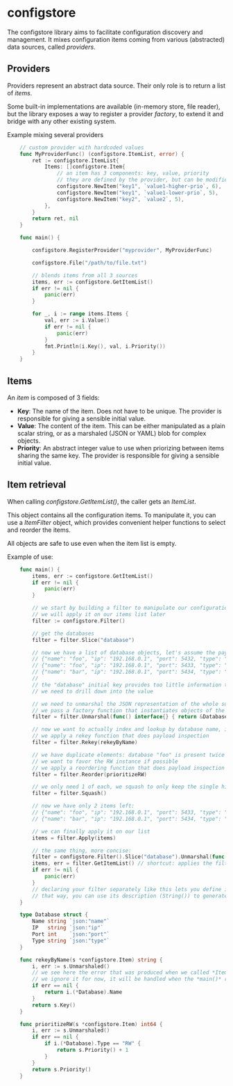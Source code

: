 # configstore

The configstore library aims to facilitate configuration discovery and management.
It mixes configuration items coming from various (abstracted) data sources, called *providers*.

## Providers

Providers represent an abstract data source. Their only role is to return a list of *items*.

Some built-in implementations are available (in-memory store, file reader), but the library exposes a way to register a provider *factory*, to extend it and bridge with any other existing system.

Example mixing several providers
```go
    // custom provider with hardcoded values
    func MyProviderFunc() (configstore.ItemList, error) {
        ret := configstore.ItemList{
            Items: []configstore.Item{
                // an item has 3 components: key, value, priority
                // they are defined by the provider, but can be modified later by the library user
                configstore.NewItem("key1", `value1-higher-prio`, 6),
                configstore.NewItem("key1", `value1-lower-prio`, 5),
                configstore.NewItem("key2", `value2`, 5),
            },
        }
        return ret, nil
    }

    func main() {

        configstore.RegisterProvider("myprovider", MyProviderFunc)

        configstore.File("/path/to/file.txt")

        // blends items from all 3 sources
        items, err := configstore.GetItemList()
        if err != nil {
            panic(err)
        }

        for _, i := range items.Items {
            val, err := i.Value()
            if err != nil {
                panic(err)
            }
            fmt.Println(i.Key(), val, i.Priority())
        }
    }
```

## Items

An *item* is composed of 3 fields:
* **Key**: The name of the item. Does not have to be unique. The provider is responsible for giving a sensible initial value.
* **Value**: The content of the item. This can be either manipulated as a plain scalar string, or as a marshaled (JSON or YAML) blob for complex objects.
* **Priority**: An abstract integer value to use when priorizing between items sharing the same key. The provider is responsible for giving a sensible initial value.

## Item retrieval

When calling *configstore.GetItemList()*, the caller gets an *ItemList*.

This object contains all the configuration items. To manipulate it, you can use a *ItemFilter* object, which provides convenient helper functions to select and reorder the items.

All objects are safe to use even when the item list is empty.

Example of use:
```go
    func main() {
        items, err := configstore.GetItemList()
        if err != nil {
            panic(err)
        }

        // we start by building a filter to manipulate our configuration items
        // we will apply it on our items list later
        filter := configstore.Filter()

        // get the databases
        filter = filter.Slice("database")

        // now we have a list of database objects, let's assume the payload resembles this:
        // {"name": "foo", "ip": "192.168.0.1", "port": 5432, "type": "RO"}
        // {"name": "foo", "ip": "192.168.0.1", "port": 5433, "type": "RW"}
        // {"name": "bar", "ip": "192.168.0.1", "port": 5434, "type": "RO"}
        //
        // the "database" initial key provides too little information to extract the data relating to a specific DB
        // we need to drill down into the value

        // we need to unmarshal the JSON representation of the whole sublist
        // we pass a factory function that instantiates objects of the correct concrete type
        filter = filter.Unmarshal(func() interface{} { return &Database{} })

        // now we want to actually index and lookup by database name, instead of the generic "database"
        // we apply a rekey function that does payload inspection
        filter = filter.Rekey(rekeyByName)

        // we have duplicate elements: database "foo" is present twice
        // we want to favor the RW instance if possible
        // we apply a reordering function that does payload inspection
        filter = filter.Reorder(prioritizeRW)

        // we only need 1 of each, we squash to only keep the single highest priority of each key
        filter = filter.Squash()

        // now we have only 2 items left:
        // {"name": "foo", "ip": "192.168.0.1", "port": 5433, "type": "RW"}
        // {"name": "bar", "ip": "192.168.0.1", "port": 5434, "type": "RO"}

        // we can finally apply it on our list
        items = filter.Apply(items)

        // the same thing, more concise:
        filter = configstore.Filter().Slice("database").Unmarshal(func() interface{} { return &Database{} }).Rekey(rekeyByName).Reorder(prioritizeRW).Squash()
        items, err = filter.GetItemList() // shortcut: applies the filter to the full list from configstore.GetItemList()
        if err != nil {
            panic(err)
        }
        // declaring your filter separately like this lets you define it globally and execute it later
        // that way, you can use its description (String()) to generate usage information.
    }

    type Database struct {
        Name string `json:"name"`
        IP   string `json:"ip"`
        Port int    `json:"port"`
        Type string `json:"type"`
    }

    func rekeyByName(s *configstore.Item) string {
        i, err := s.Unmarshaled()
        // we see here the error that was produced when we called *ItemList.Unmarshal(...)*
        // we ignore it for now, it will be handled when the *main()* retrieves the object.
        if err == nil {
            return i.(*Database).Name
        }
        return s.Key()
    }

    func prioritizeRW(s *configstore.Item) int64 {
        i, err := s.Unmarshaled()
        if err == nil {
            if i.(*Database).Type == "RW" {
                return s.Priority() + 1
            }
        }
        return s.Priority()
    }
    
```
